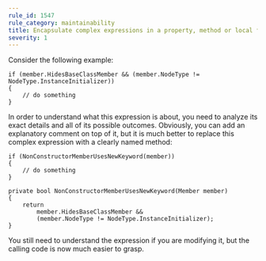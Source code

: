 ```yaml
---
rule_id: 1547
rule_category: maintainability
title: Encapsulate complex expressions in a property, method or local function
severity: 1
---
```

Consider the following example:

	if (member.HidesBaseClassMember && (member.NodeType != NodeType.InstanceInitializer))
	{
		// do something
	}

In order to understand what this expression is about, you need to analyze its exact details and all of its possible outcomes. Obviously, you can add an explanatory comment on top of it, but it is much better to replace this complex expression with a clearly named method:

	if (NonConstructorMemberUsesNewKeyword(member))
	{
		// do something
	}

	private bool NonConstructorMemberUsesNewKeyword(Member member)
	{
		return
			member.HidesBaseClassMember &&
			(member.NodeType != NodeType.InstanceInitializer);
	}

You still need to understand the expression if you are modifying it, but the calling code is now much easier to grasp.
